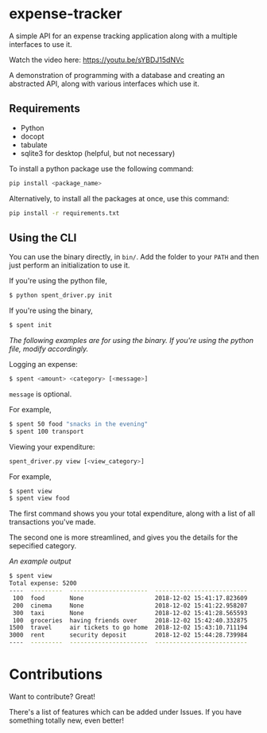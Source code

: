# expense-tracker
A simple API for an expense tracking application along with a multiple interfaces to use it.

Watch the video here: https://youtu.be/sYBDJ15dNVc


A demonstration of programming with a database and creating an abstracted API, along with various interfaces which use it.

## Requirements
- Python
- docopt
- tabulate
- sqlite3 for desktop (helpful, but not necessary)

To install a python package use the following command:

```sh
pip install <package_name>
```

Alternatively, to install all the packages at once, use this command:
```sh
pip install -r requirements.txt
```
## Using the CLI
You can use the binary directly, in `bin/`. Add the folder to your `PATH` and then just perform an initialization to use it.

If you're using the python file,
```sh
$ python spent_driver.py init
```

If you're using the binary,
```sh
$ spent init
```
*The following examples are for using the binary. If you're using the python file, modify accordingly.*

Logging an expense:
```sh
$ spent <amount> <category> [<message>]
```
`message` is optional.

For example,
```sh
$ spent 50 food "snacks in the evening"
$ spent 100 transport
```

Viewing your expenditure:
```sh
spent_driver.py view [<view_category>]
```
For example,
```sh
$ spent view
$ spent view food
```

The first command shows you your total expenditure, along with a list of all transactions you've made.

The second one is more streamlined, and gives you the details for the sepecified category.

*An example output*
```sh
$ spent view
Total expense: 5200
----  ---------  ----------------------  --------------------------
 100  food       None                    2018-12-02 15:41:17.823609
 200  cinema     None                    2018-12-02 15:41:22.958207
 300  taxi       None                    2018-12-02 15:41:28.565593
 100  groceries  having friends over     2018-12-02 15:42:40.332875
1500  travel     air tickets to go home  2018-12-02 15:43:10.711194
3000  rent       security deposit        2018-12-02 15:44:28.739984
----  ---------  ----------------------  --------------------------
```

# Contributions

Want to contribute? Great! 

There's a list of features which can be added under Issues. If you have something totally new, even better! 

